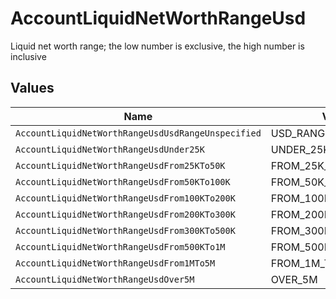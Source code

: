 # AccountLiquidNetWorthRangeUsd

Liquid net worth range; the low number is exclusive, the high number is inclusive


## Values

| Name                                               | Value                                              |
| -------------------------------------------------- | -------------------------------------------------- |
| `AccountLiquidNetWorthRangeUsdUsdRangeUnspecified` | USD_RANGE_UNSPECIFIED                              |
| `AccountLiquidNetWorthRangeUsdUnder25K`            | UNDER_25K                                          |
| `AccountLiquidNetWorthRangeUsdFrom25KTo50K`        | FROM_25K_TO_50K                                    |
| `AccountLiquidNetWorthRangeUsdFrom50KTo100K`       | FROM_50K_TO_100K                                   |
| `AccountLiquidNetWorthRangeUsdFrom100KTo200K`      | FROM_100K_TO_200K                                  |
| `AccountLiquidNetWorthRangeUsdFrom200KTo300K`      | FROM_200K_TO_300K                                  |
| `AccountLiquidNetWorthRangeUsdFrom300KTo500K`      | FROM_300K_TO_500K                                  |
| `AccountLiquidNetWorthRangeUsdFrom500KTo1M`        | FROM_500K_TO_1M                                    |
| `AccountLiquidNetWorthRangeUsdFrom1MTo5M`          | FROM_1M_TO_5M                                      |
| `AccountLiquidNetWorthRangeUsdOver5M`              | OVER_5M                                            |